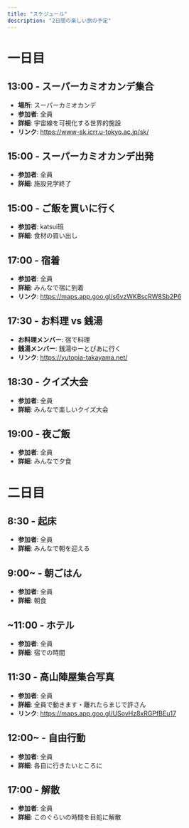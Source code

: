 ```yaml
---
title: "スケジュール"
description: "2日間の楽しい旅の予定"
---
```


# 一日目

## 13:00 - スーパーカミオカンデ集合
- **場所**: スーパーカミオカンデ
- **参加者**: 全員
- **詳細**: 宇宙線を可視化する世界的施設
- **リンク**: https://www-sk.icrr.u-tokyo.ac.jp/sk/

## 15:00 - スーパーカミオカンデ出発
- **参加者**: 全員
- **詳細**: 施設見学終了

## 15:00 - ご飯を買いに行く
- **参加者**: katsui班
- **詳細**: 食材の買い出し

## 17:00 - 宿着
- **参加者**: 全員
- **詳細**: みんなで宿に到着
- **リンク**: https://maps.app.goo.gl/s6vzWKBscRW8Sb2P6

## 17:30 - お料理 vs 銭湯
- **お料理メンバー**: 宿で料理
- **銭湯メンバー**: 銭湯ゆーとぴあに行く
- **リンク**: https://yutopia-takayama.net/

## 18:30 - クイズ大会
- **参加者**: 全員
- **詳細**: みんなで楽しいクイズ大会

## 19:00 - 夜ご飯
- **参加者**: 全員
- **詳細**: みんなで夕食

# 二日目

## 8:30 - 起床
- **参加者**: 全員
- **詳細**: みんなで朝を迎える

## 9:00~ - 朝ごはん
- **参加者**: 全員
- **詳細**: 朝食

## ~11:00 - ホテル
- **参加者**: 全員
- **詳細**: 宿での時間

## 11:30 - 高山陣屋集合写真
- **参加者**: 全員
- **詳細**: 全員で動きます・離れたらまじで許さん
- **リンク**: https://maps.app.goo.gl/USovHz8xRGPfBEu17

## 12:00~ - 自由行動
- **参加者**: 全員
- **詳細**: 各自に行きたいところに

## 17:00 - 解散
- **参加者**: 全員
- **詳細**: このぐらいの時間を目処に解散 
